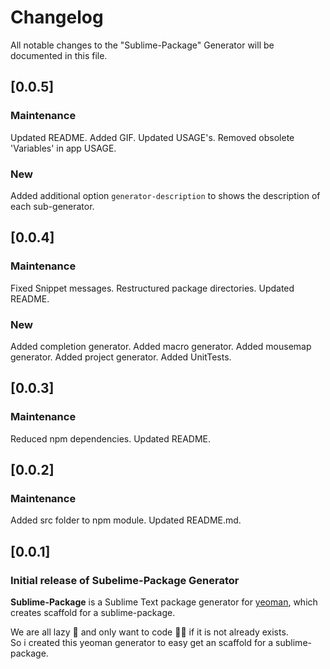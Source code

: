# Changelog

All notable changes to the "Sublime-Package" Generator will be documented in this file.

## [0.0.5]

### Maintenance

Updated README.
Added GIF.
Updated USAGE's. Removed obsolete 'Variables' in app USAGE.

### New

Added additional option `generator-description` to shows the description of each sub-generator.

## [0.0.4]

### Maintenance

Fixed Snippet messages.
Restructured package directories.
Updated README.

### New

Added completion generator.
Added macro generator.
Added mousemap generator.
Added project generator.
Added UnitTests.

## [0.0.3]

### Maintenance

Reduced npm dependencies.
Updated README.

## [0.0.2]

### Maintenance

Added src folder to npm module.
Updated README.md.

## [0.0.1]

### Initial release of Subelime-Package Generator

**Sublime-Package** is a Sublime Text package generator for [yeoman](https://yeoman.io/), which creates scaffold for a sublime-package.

We are all lazy 🦥 and only want to code 👨‍💻 if it is not already exists. \
So i created this yeoman generator to easy get an scaffold for a sublime-package.
